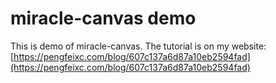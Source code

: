 # miracle-canvas demo
This is demo of miracle-canvas.
The tutorial is on my website: [https://pengfeixc.com/blog/607c137a6d87a10eb2594fad](https://pengfeixc.com/blog/607c137a6d87a10eb2594fad)
